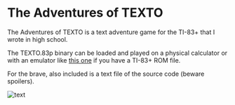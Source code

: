 # The Adventures of TEXTO

The Adventures of TEXTO is a text adventure game for the TI-83+ that I wrote in high school.

The TEXTO.83p binary can be loaded and played on a physical calculator or with an emulator like
[this one](https://www.cemetech.net/projects/jstified/) if you have a TI-83+ ROM file.

For the brave, also included is a text file of the source code (beware spoilers).

![text](https://i.imgur.com/ZadhtCI.gif)
